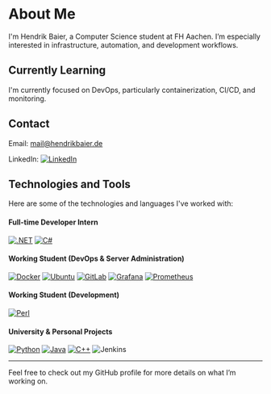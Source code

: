 # About Me

I'm Hendrik Baier, a Computer Science student at FH Aachen. I’m especially interested in infrastructure, automation, and development workflows.

## Currently Learning

I'm currently focused on DevOps, particularly containerization, CI/CD, and monitoring.

## Contact

Email: mail@hendrikbaier.de

LinkedIn: [![LinkedIn](https://img.shields.io/badge/LinkedIn-%230077B5.svg?logo=linkedin&logoColor=white)](https://www.linkedin.com/in/hendrik-baier-933a9b232/)

## Technologies and Tools
Here are some of the technologies and languages I've worked with:


#### Full-time Developer Intern
[![.NET](https://img.shields.io/badge/.NET-512BD4?logo=dotnet&logoColor=fff)](#)
[![C#](https://custom-icon-badges.demolab.com/badge/C%23-%23239120.svg?logo=cshrp&logoColor=white)](#)

#### Working Student (DevOps & Server Administration)
[![Docker](https://img.shields.io/badge/Docker-2496ED?logo=docker&logoColor=fff)](#)
[![Ubuntu](https://img.shields.io/badge/Ubuntu-E95420?logo=ubuntu&logoColor=white)](#)
[![GitLab](https://img.shields.io/badge/GitLab-FC6D26?logo=gitlab&logoColor=fff)](#)
[![Grafana](https://img.shields.io/badge/grafana-%23F46800.svg?logo=grafana&logoColor=white)](#)
[![Prometheus](https://img.shields.io/badge/Prometheus-E6522C?logo=Prometheus&logoColor=white)](#)

#### Working Student (Development)
[![Perl](https://img.shields.io/badge/Perl-39457E?style=flat-square&logo=perl&logoColor=white)](#)

#### University & Personal Projects
[![Python](https://img.shields.io/badge/Python-14354C?style=flat-square&logo=python&logoColor=white)](#)
[![Java](https://img.shields.io/badge/Java-ED8B00?style=flat-square&logo=java&logoColor=white)](#)
[![C++](https://img.shields.io/badge/C%2B%2B-00599C?style=flat-square&logo=c%2B%2B&logoColor=white)](#)
![Jenkins](https://img.shields.io/badge/jenkins-%232C5263.svg?logo=jenkins&logoColor=white)

---

Feel free to check out my GitHub profile for more details on what I’m working on.

